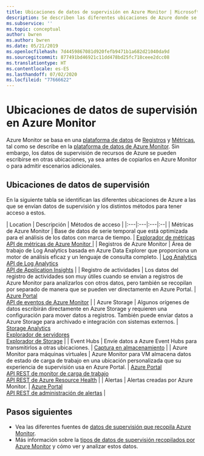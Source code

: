 ```yaml
---
title: Ubicaciones de datos de supervisión en Azure Monitor | Microsoft Docs
description: Se describen las diferentes ubicaciones de Azure donde se almacenan datos de supervisión, incluida la plataforma de datos de Azure Monitor.
ms.subservice: ''
ms.topic: conceptual
author: bwren
ms.author: bwren
ms.date: 05/21/2019
ms.openlocfilehash: 7d4459867081d920fefb9471b1a682d21040da9d
ms.sourcegitcommit: 877491bd46921c11dd478bd25fc718ceee2dcc08
ms.translationtype: HT
ms.contentlocale: es-ES
ms.lasthandoff: 07/02/2020
ms.locfileid: "77666622"
---
```

# <a name="monitoring-data-locations-in-azure-monitor"></a>Ubicaciones de datos de supervisión en Azure Monitor

Azure Monitor se basa en una [plataforma de datos](data-platform.md) de [Registros](data-platform-logs.md) y [Métricas](data-platform-metrics.md), tal como se describe en la [plataforma de datos de Azure Monitor](data-platform.md). Sin embargo, los datos de supervisión de recursos de Azure se pueden escribirse en otras ubicaciones, ya sea antes de copiarlos en Azure Monitor o para admitir escenarios adicionales. 

## <a name="monitoring-data-locations"></a>Ubicaciones de datos de supervisión

En la siguiente tabla se identifican las diferentes ubicaciones de Azure a las que se envían datos de supervisión y los distintos métodos para tener acceso a estos.

| Location | Descripción | Métodos de acceso |
|:---|:---|:---|:--|
| Métricas de Azure Monitor | Base de datos de serie temporal que está optimizada para el análisis de los datos con marca de tiempo. | [Explorador de métricas](metrics-getting-started.md)<br>[API de métricas de Azure Monitor ](/rest/api/monitor/metrics) |
| Registros de Azure Monitor    | Área de trabajo de Log Analytics basada en Azure Data Explorer que proporciona un motor de análisis eficaz y un lenguaje de consulta completo. | [Log Analytics](../log-query/portals.md)<br>[API de Log Analytics](https://dev.loganalytics.io/)<br>[API de Application Insights](https://dev.applicationinsights.io/reference/get-query) |
| Registro de actividades | Los datos del registro de actividades son muy útiles cuando se envían a registros de Azure Monitor para analizarlos con otros datos, pero también se recopilan por separado de manera que se pueden ver directamente en Azure Portal. | [Azure Portal](activity-log-view.md#azure-portal)<br>[API de eventos de Azure Monitor](/rest/api/monitor/eventcategories) |
| Azure Storage | Algunos orígenes de datos escribirán directamente en Azure Storage y requieren una configuración para mover datos a registros. También puede enviar datos a Azure Storage para archivado e integración con sistemas externos.  | [Storage Analytics](/rest/api/storageservices/storage-analytics)<br>[Explorador de servidores](/visualstudio/azure/vs-azure-tools-storage-resources-server-explorer-browse-manage)<br>[Explorador de Storage](/azure/vs-azure-tools-storage-manage-with-storage-explorer?tabs=windows) |
| Event Hubs | Envíe datos a Azure Event Hubs para transmitirlos a otras ubicaciones. | [Captura en almacenamiento](../../event-hubs/event-hubs-capture-overview.md)  |
| Azure Monitor para máquinas virtuales | Azure Monitor para VM almacena datos de estado de carga de trabajo en una ubicación personalizada que su experiencia de supervisión usa en Azure Portal. | [Azure Portal](../insights/vminsights-overview.md)<br>[API REST de monitor de carga de trabajo](https://docs.microsoft.com/rest/api/monitor/microsoft.workloadmonitor/components)<br>[API REST de Azure Resource Health](https://docs.microsoft.com/rest/api/resourcehealth/)  |
| Alertas | Alertas creadas por Azure Monitor. | [Azure Portal](alerts-managing-alert-instances.md)<br>[API REST de administración de alertas](https://docs.microsoft.com/rest/api/monitor/alertsmanagement/alerts) |



## <a name="next-steps"></a>Pasos siguientes

- Vea las diferentes fuentes de [datos de supervisión que recopila Azure Monitor](data-sources.md).
- Más información sobre la [tipos de datos de supervisión recopilados por Azure Monitor](data-platform.md) y cómo ver y analizar estos datos.
